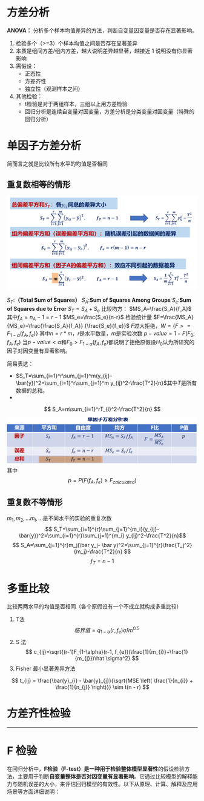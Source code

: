 # 方差分析

**ANOVA：**
分析多个样本均值差异的方法，判断自变量因变量是否存在显著影响。
1. 检验多个（>=3）个样本均值之间是否存在显著差异
2. 本质是组间方差/组内方差，越大说明差异越显著，越接近 1 说明没有你显著影响
3. 需假设：
   - 正态性
   - 方差齐性
   - 独立性（观测样本之间）
4. 其他检验：
   - t检验是对于两组样本，三组以上用方差检验
   - 回归分析是连续自变量对因变量，方差分析是分类变量对因变量（特殊的回归分析）

# 单因子方差分析
简而言之就是比较所有水平的均值是否相同

## 重复数相等的情形

![stae](stae.png)

$S_T$:**（Total Sum of Squares）**
$S_A$:**Sum of Squares Among Groups**
$S_e$:**Sum of Squares due to Error**
$S_T=S_A+S_e$
比较均方：
$MS_A=\frac{S_A}{f_A}$
其中$f_A=n_A-1=r-1$
$MS_e=\frac{S_e}{n-r}$
检验统计量 $F=\frac{MS_A}{MS_e}=\frac{\frac{S_A}{f_A}} {\frac{S_e}{f_e}}$
$F$过大拒绝，$W=\{F>=F_{1-\alpha}(f_A,f_e)\}$
其中$n=r*m$，$r$是水平数量，$m$是实验次数
$p-value=1-F(F_0;f_A,f_e)$
当$p-value<\alpha$和$F_0>F_{1-\alpha}(f_A,f_e)$都说明了拒绝原假设$H_0$认为所研究的因子对因变量有显著影响。

简易表达：
- $S_T=\sum_{i=1}^r\sum_{j=1}^m(y_{ij}-\bar{y})^2=\sum_{i=1}^r\sum_{j=1}^m y_{ij}^2-\frac{T^2}{n}$其中$T$是所有数据的总和。
- 
$$
S_A=m\sum_{i=1}^rT_{i}^2-\frac{T^2}{n}
$$

![dyz](dyz.png)
其中
$$
p=P(F(f_{A},f_e)\geq F_{calculated})
$$
## 重复数不等情形

$m_1,m_2,...m_i,...$是不同水平的实验的重复次数
$$
S_T=\sum_{i=1}^{r}\sum_{j=1}^{m_i}(y_{ij}-\bar{y})^2=\sum_{i=1}^{r}\sum_{j=1}^{m_i} y_{ij}^2-\frac{T^2}{n}$$
$$
S_A=\sum_{j=1}^{r}m_j(\bar y_j- \bar y)^2=\sum_{j=1}^{r}\frac{T_j^2}{m_j}-\frac{T^2}{n}
$$
$$ f_T=n-1$$


# 多重比较

比较两两水平的均值是否相同（各个原假设有一个不成立就构成多重比较）

1. T法
$$
临界值=q_{1-\alpha}(r,f_{e})\hat \sigma/m^{0.5}
$$
2. S 法
$$
c_{ij}=\sqrt{(r-1)F_{1-\alpha}(r-1, f_{e})(\frac{1}{m_{i}}+\frac{1}{m_{j}})\hat \sigma^2}
$$
3. Fisher 最小显著差异方法

$$
t_{ij} = \frac{\bar{y}_{i} - \bar{y}_{j}}{\sqrt{MSE \left( \frac{1}{n_{i}} + \frac{1}{n_{j}} \right)}} \sim t(n - r)
$$

# 方差齐性检验

---
# F 检验


在回归分析中，**F检验（F-test）**是一种用于检验**整体模型显著性**的假设检验方法，主要用于判断**自变量整体是否对因变量有显著影响**。它通过比较模型的解释能力与随机误差的大小，来评估回归模型的有效性。以下从原理、计算、解释及应用场景等方面详细说明：


